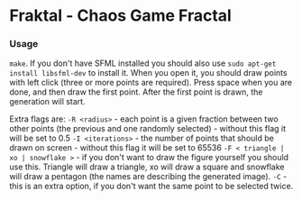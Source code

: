 # Fraktal - Chaos Game Fractal

### Usage
`make`. If you don't have SFML installed you should also use `sudo apt-get install libsfml-dev` to install it. When you open it, you should draw points with left click (three or more points are required). Press space when you are done, and then draw the first point. After the first point is drawn, the generation will start.

Extra flags are:
`-R <radius>` - each point is a given fraction between two other points (the previous and one randomly selected) - without this flag it will be set to 0.5
`-I <iterations>` - the number of points that should be drawn on screen - without this flag it will be set to 65536
`-F < triangle | xo | snowflake >` - if you don't want to draw the figure yourself you should use this. Triangle will draw a triangle, xo will draw a square and snowflake will draw a pentagon (the names are describing the generated image).
`-C` - this is an extra option, if you don't want the same point to be selected twice.
